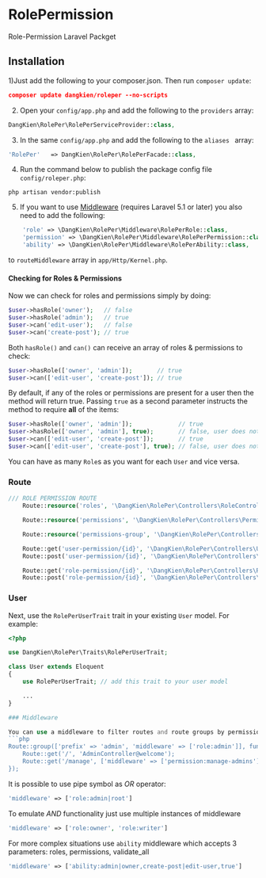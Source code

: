 # RolePermission
Role-Permission Laravel Packget


## Installation

1)Just add the following to your composer.json. Then run `composer update`:

```json
composer update dangkien/roleper --no-scripts
```

2) Open your `config/app.php` and add the following to the `providers` array:

```php
DangKien\RolePer\RolePerServiceProvider::class,
```

3) In the same `config/app.php` and add the following to the `aliases ` array: 

```php
'RolePer'   => DangKien\RolePer\RolePerFacade::class,
```

4) Run the command below to publish the package config file `config/roleper.php`:

```shell
php artisan vendor:publish
```

5)  If you want to use [Middleware](#middleware) (requires Laravel 5.1 or later) you also need to add the following:

```php
    'role' => \DangKien\RolePer\Middleware\RolePerRole::class,
    'permission' => \DangKien\RolePer\Middleware\RolePerPermission::class,
    'ability' => \DangKien\RolePer\Middleware\RolePerAbility::class,
```

to `routeMiddleware` array in `app/Http/Kernel.php`.


#### Checking for Roles & Permissions

Now we can check for roles and permissions simply by doing:

```php
$user->hasRole('owner');   // false
$user->hasRole('admin');   // true
$user->can('edit-user');   // false
$user->can('create-post'); // true
```

Both `hasRole()` and `can()` can receive an array of roles & permissions to check:

```php
$user->hasRole(['owner', 'admin']);       // true
$user->can(['edit-user', 'create-post']); // true
```

By default, if any of the roles or permissions are present for a user then the method will return true.
Passing `true` as a second parameter instructs the method to require **all** of the items:

```php
$user->hasRole(['owner', 'admin']);             // true
$user->hasRole(['owner', 'admin'], true);       // false, user does not have admin role
$user->can(['edit-user', 'create-post']);       // true
$user->can(['edit-user', 'create-post'], true); // false, user does not have edit-user permission
```

You can have as many `Role`s as you want for each `User` and vice versa.

### Route
```php
/// ROLE PERMISSION ROUTE
    Route::resource('roles', '\DangKien\RolePer\Controllers\RoleController');

    Route::resource('permissions', '\DangKien\RolePer\Controllers\PermissionController');

    Route::resource('permissions-group', '\DangKien\RolePer\Controllers\PermissionGroupController');

    Route::get('user-permission/{id}', '\DangKien\RolePer\Controllers\UserRoleController@index')->name('user-permission.index');
    Route::post('user-permission/{id}', '\DangKien\RolePer\Controllers\UserRoleController@store')->name('user-permission.store');

    Route::get('role-permission/{id}', '\DangKien\RolePer\Controllers\RolePermissionController@index')->name('roles-permission.index');
    Route::post('role-permission/{id}', '\DangKien\RolePer\Controllers\RolePermissionController@store')->name('roles-permission.store');
```

### User

Next, use the `RolePerUserTrait` trait in your existing `User` model. For example:

```php
<?php

use DangKien\RolePer\Traits\RolePerUserTrait;

class User extends Eloquent
{
    use RolePerUserTrait; // add this trait to your user model

    ...
}

### Middleware

You can use a middleware to filter routes and route groups by permission or role
```php
Route::group(['prefix' => 'admin', 'middleware' => ['role:admin']], function() {
    Route::get('/', 'AdminController@welcome');
    Route::get('/manage', ['middleware' => ['permission:manage-admins'], 'uses' => 'AdminController@manageAdmins']);
});
```

It is possible to use pipe symbol as *OR* operator:
```php
'middleware' => ['role:admin|root']
```

To emulate *AND* functionality just use multiple instances of middleware
```php
'middleware' => ['role:owner', 'role:writer']
```

For more complex situations use `ability` middleware which accepts 3 parameters: roles, permissions, validate_all
```php
'middleware' => ['ability:admin|owner,create-post|edit-user,true']
```


